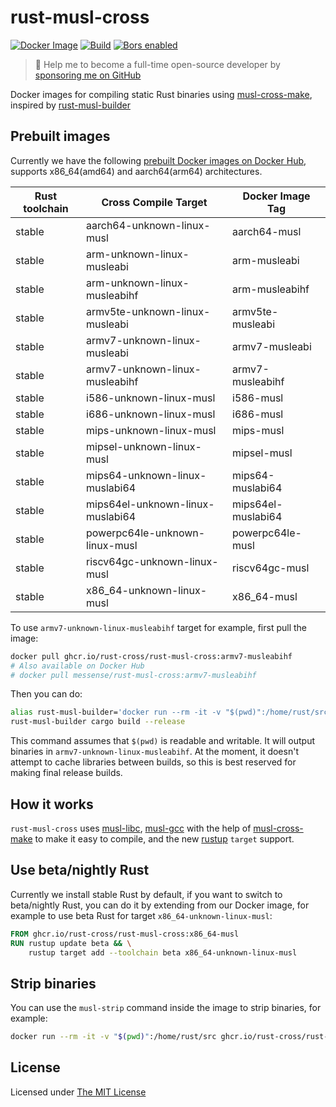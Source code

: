 # rust-musl-cross

[![Docker Image](https://img.shields.io/docker/pulls/messense/rust-musl-cross.svg?maxAge=2592000)](https://hub.docker.com/r/messense/rust-musl-cross/)
[![Build](https://github.com/rust-cross/rust-musl-cross/workflows/Build/badge.svg)](https://github.com/rust-cross/rust-musl-cross/actions?query=workflow%3ABuild)
[![Bors enabled](https://bors.tech/images/badge_small.svg)](https://app.bors.tech/repositories/58197)

> 🚀 Help me to become a full-time open-source developer by [sponsoring me on GitHub](https://github.com/sponsors/messense)

Docker images for compiling static Rust binaries using [musl-cross-make][],
inspired by [rust-musl-builder](https://github.com/emk/rust-musl-builder)

## Prebuilt images

Currently we have the following [prebuilt Docker images on Docker Hub](https://hub.docker.com/r/messense/rust-musl-cross/),
 supports x86_64(amd64) and aarch64(arm64) architectures.

| Rust toolchain | Cross Compile Target             | Docker Image Tag   |
| -------------- | -------------------------------- | ------------------ |
| stable         | aarch64-unknown-linux-musl       | aarch64-musl       |
| stable         | arm-unknown-linux-musleabi       | arm-musleabi       |
| stable         | arm-unknown-linux-musleabihf     | arm-musleabihf     |
| stable         | armv5te-unknown-linux-musleabi   | armv5te-musleabi   |
| stable         | armv7-unknown-linux-musleabi     | armv7-musleabi     |
| stable         | armv7-unknown-linux-musleabihf   | armv7-musleabihf   |
| stable         | i586-unknown-linux-musl          | i586-musl          |
| stable         | i686-unknown-linux-musl          | i686-musl          |
| stable         | mips-unknown-linux-musl          | mips-musl          |
| stable         | mipsel-unknown-linux-musl        | mipsel-musl        |
| stable         | mips64-unknown-linux-muslabi64   | mips64-muslabi64   |
| stable         | mips64el-unknown-linux-muslabi64 | mips64el-muslabi64 |
| stable         | powerpc64le-unknown-linux-musl   | powerpc64le-musl   |
| stable         | riscv64gc-unknown-linux-musl     | riscv64gc-musl     |
| stable         | x86\_64-unknown-linux-musl       | x86\_64-musl       |

To use `armv7-unknown-linux-musleabihf` target for example, first pull the image:

```bash
docker pull ghcr.io/rust-cross/rust-musl-cross:armv7-musleabihf
# Also available on Docker Hub
# docker pull messense/rust-musl-cross:armv7-musleabihf
```

Then you can do:

```bash
alias rust-musl-builder='docker run --rm -it -v "$(pwd)":/home/rust/src ghcr.io/rust-cross/rust-musl-cross:armv7-musleabihf'
rust-musl-builder cargo build --release
```

This command assumes that `$(pwd)` is readable and writable. It will output binaries in `armv7-unknown-linux-musleabihf`.
At the moment, it doesn't attempt to cache libraries between builds, so this is best reserved for making final release builds.

## How it works

`rust-musl-cross` uses [musl-libc][], [musl-gcc][] with the help of [musl-cross-make][] to make it easy to compile, and the new
[rustup][] `target` support.


## Use beta/nightly Rust

Currently we install stable Rust by default, if you want to switch to beta/nightly Rust, you can do it by extending
from our Docker image, for example to use beta Rust for target `x86_64-unknown-linux-musl`:

```dockerfile
FROM ghcr.io/rust-cross/rust-musl-cross:x86_64-musl
RUN rustup update beta && \
    rustup target add --toolchain beta x86_64-unknown-linux-musl
```

## Strip binaries

You can use the `musl-strip` command inside the image to strip binaries, for example:

```bash
docker run --rm -it -v "$(pwd)":/home/rust/src ghcr.io/rust-cross/rust-musl-cross:armv7-musleabihf musl-strip /home/rust/src/target/release/example
```

[musl-libc]: http://www.musl-libc.org/
[musl-gcc]: http://www.musl-libc.org/how.html
[musl-cross-make]: https://github.com/richfelker/musl-cross-make
[rustup]: https://www.rustup.rs/

## License

Licensed under [The MIT License](./LICENSE)
